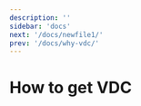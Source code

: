 ```yaml
---
description: ''
sidebar: 'docs'
next: '/docs/newfile1/'
prev: '/docs/why-vdc/'
---
```


# How to get VDC
